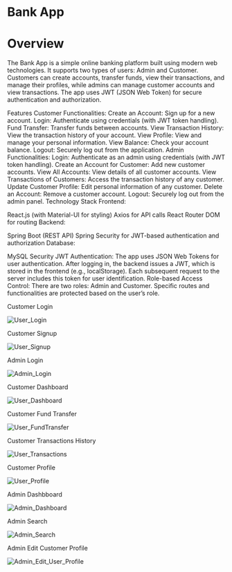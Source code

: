 # Bank App
# Overview
The Bank App is a simple online banking platform built using modern web technologies. It supports two types of users: Admin and Customer. Customers can create accounts, transfer funds, view their transactions, and manage their profiles, while admins can manage customer accounts and view transactions. The app uses JWT (JSON Web Token) for secure authentication and authorization.

Features
Customer Functionalities:
Create an Account: Sign up for a new account.
Login: Authenticate using credentials (with JWT token handling).
Fund Transfer: Transfer funds between accounts.
View Transaction History: View the transaction history of your account.
View Profile: View and manage your personal information.
View Balance: Check your account balance.
Logout: Securely log out from the application.
Admin Functionalities:
Login: Authenticate as an admin using credentials (with JWT token handling).
Create an Account for Customer: Add new customer accounts.
View All Accounts: View details of all customer accounts.
View Transactions of Customers: Access the transaction history of any customer.
Update Customer Profile: Edit personal information of any customer.
Delete an Account: Remove a customer account.
Logout: Securely log out from the admin panel.
Technology Stack
Frontend:

React.js (with Material-UI for styling)
Axios for API calls
React Router DOM for routing
Backend:

Spring Boot (REST API)
Spring Security for JWT-based authentication and authorization
Database:

MySQL
Security
JWT Authentication: The app uses JSON Web Tokens for user authentication. After logging in, the backend issues a JWT, which is stored in the frontend (e.g., localStorage). Each subsequent request to the server includes this token for user identification.
Role-based Access Control: There are two roles: Admin and Customer. Specific routes and functionalities are protected based on the user’s role.



Customer Login

![User_Login](https://github.com/user-attachments/assets/b929779f-993d-402f-87bd-855a0652aa65)



Customer Signup

![User_Signup](https://github.com/user-attachments/assets/5e4c2dd0-1cbc-464a-92dc-ec7fe0e9216f)


Admin Login

![Admin_Login](https://github.com/user-attachments/assets/36a36913-4d36-490f-8ac5-a832efcdbc1b)


Customer Dashboard

![User_Dashboard](https://github.com/user-attachments/assets/60fc8b83-47e6-4fad-9d86-241fd1e7535d)


Customer Fund Transfer

![User_FundTransfer](https://github.com/user-attachments/assets/5b05ee17-a1fe-456b-84de-ddbb714dfa3e)


Customer Transactions History

![User_Transactions](https://github.com/user-attachments/assets/31d4bf5b-81a5-4761-8925-073f5c2e1a7e)


Customer Profile

![User_Profile](https://github.com/user-attachments/assets/59a7d03a-9651-4965-bf83-82d610d0fec4)


Admin Dashbboard

![Admin_Dashboard](https://github.com/user-attachments/assets/59389e47-4165-48c7-a0bc-1b7aaaad65f8)


Admin Search

![Admin_Search](https://github.com/user-attachments/assets/b5a64c59-7c1b-45f3-b974-8aa7b0384139)


Admin Edit Customer Profile

![Admin_Edit_User_Profile](https://github.com/user-attachments/assets/495999d2-6742-44b0-bf58-69e3e210bb04)

